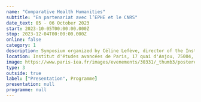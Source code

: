 ```yaml
---
name: "Comparative Health Humanities"
subtitle: "En partenariat avec l’EPHE et le CNRS"
date_text: 05 - 06 October 2023
start: 2023-10-05T00:00:00.000Z
stop: 2023-12-04T00:00:00.000Z
online: false
category: 1
description: Symposium organized by Céline Lefève, director of the Institute "La personne en médecine", with the support of the Paris Institute for Advanced study
location: Institut d'études avancées de Paris, 17 quai d'Anjou, 75004, Paris
image: https://www.paris-iea.fr/images/evenements/30331/_thumb3/postercomparative-health-humanities-symposium-in-paris1.png
type: 3
outside: true
label: ["Presentation", Programme]
presentation: null
programme: null
---
```

